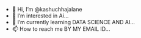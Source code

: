 - 👋 Hi, I’m @kashuchhajalane
- 👀 I’m interested in Ai...
- 🌱 I’m currently learning DATA SCIENCE AND AI...
- 📫 How to reach me BY MY EMAIL ID...

<!---
kashuchhajalane/kashuchhajalane is a ✨ special ✨ repository because its `README.md` (this file) appears on your GitHub profile.
You can click the Preview link to take a look at your changes.
--->

